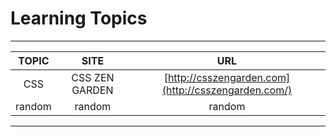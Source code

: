 # Learning Topics

----------

TOPIC | SITE            | URL
:---: | :---:           | :---:
 CSS  | CSS ZEN GARDEN  | [http://csszengarden.com](http://csszengarden.com/)
random|random          |random

----------



